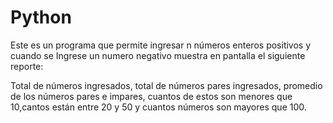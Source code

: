 # Python

Este es un programa que permite ingresar n números enteros positivos y cuando se
Ingrese un numero negativo muestra en pantalla el siguiente reporte:

Total de números ingresados, total de números pares ingresados, promedio de los números pares e  impares, cuantos de estos  son menores que 10,cantos están entre 20 y 50 y cuantos números son mayores que 100.
